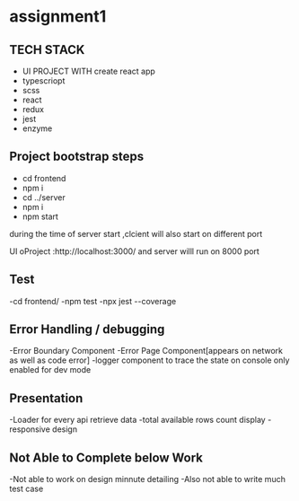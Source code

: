 # assignment1

## TECH STACK
- UI PROJECT WITH create react app
- typescriopt
- scss
- react
- redux
- jest
- enzyme

## Project bootstrap steps
-  cd frontend
-  npm i
-  cd ../server
-  npm i
-  npm start

during the time of server start  ,clcient will also start on different port

UI oProject :http://localhost:3000/
and server willl run on 8000 port

## Test
-cd frontend/
-npm test
-npx jest --coverage

## Error Handling / debugging
-Error Boundary Component
-Error Page Component[appears on network as well as code error]
-logger component to trace the state on console only enabled for dev mode

## Presentation
-Loader for every api retrieve data
-total available rows count display
-responsive design

## Not Able to Complete below Work
-Not able to work on design minnute detailing
-Also not able to write much test case